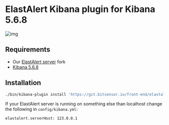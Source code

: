 # ElastAlert Kibana plugin for Kibana 5.6.8

![img](https://raw.githubusercontent.com/bitsensor/elastalert-kibana-plugin/master/kibana-elastalert-plugin-showcase.gif)

## Requirements
- Our [ElastAlert server](https://github.com/bitsensor/elastalert) fork
- [Kibana 5.6.8](https://www.elastic.co/downloads/past-releases/kibana-5-6-8)

## Installation
```bash
./bin/kibana-plugin install 'https://git.bitsensor.io/front-end/elastalert-kibana-plugin/builds/artifacts/5.6.8/raw/artifact/elastalert-kibana-plugin-latest.zip?job=build'
```

If your ElastAlert server is running on something else than localhost change the following in `config/kibana.yml`: 

```
elastalert.serverHost: 123.0.0.1
```
